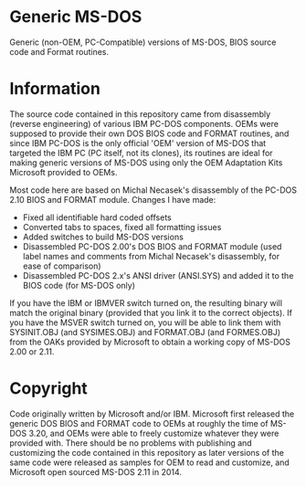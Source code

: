 # Generic MS-DOS
Generic (non-OEM, PC-Compatible) versions of MS-DOS, BIOS source code and Format routines.

# Information
The source code contained in this repository came from disassembly (reverse engineering) of various IBM PC-DOS components. OEMs were supposed to provide their own DOS BIOS code and FORMAT routines, and since IBM PC-DOS is the only official 'OEM' version of MS-DOS that targeted the IBM PC (PC itself, not its clones), its routines are ideal for making generic versions of MS-DOS using only the OEM Adaptation Kits Microsoft provided to OEMs.

Most code here are based on Michal Necasek's disassembly of the PC-DOS 2.10 BIOS and FORMAT module. Changes I have made:
 - Fixed all identifiable hard coded offsets
 - Converted tabs to spaces, fixed all formatting issues
 - Added switches to build MS-DOS versions
 - Disassembled PC-DOS 2.00's DOS BIOS and FORMAT module (used label names and comments from Michal Necasek's disassembly, for ease of comparison)
 - Disassembled PC-DOS 2.x's ANSI driver (ANSI.SYS) and added it to the BIOS code (for MS-DOS only)

If you have the IBM or IBMVER switch turned on, the resulting binary will match the original binary (provided that you link it to the correct objects). If you have the MSVER switch turned on, you will be able to link them with SYSINIT.OBJ (and SYSIMES.OBJ) and FORMAT.OBJ (and FORMES.OBJ) from the OAKs provided by Microsoft to obtain a working copy of MS-DOS 2.00 or 2.11.

# Copyright
Code originally written by Microsoft and/or IBM. Microsoft first released the generic DOS BIOS and FORMAT code to OEMs at roughly the time of MS-DOS 3.20, and OEMs were able to freely customize whatever they were provided with. There should be no problems with publishing and customizing the code contained in this repository as later versions of the same code were released as samples for OEM to read and customize, and Microsoft open sourced MS-DOS 2.11 in 2014.
